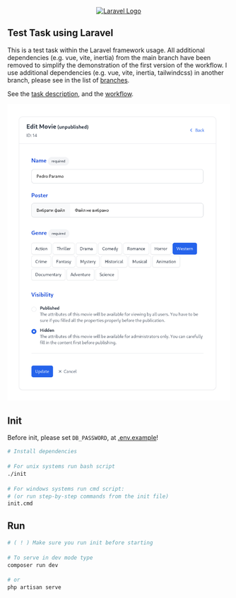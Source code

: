 <p align="center"><a href="https://laravel.com" target="_blank"><img src="https://raw.githubusercontent.com/laravel/art/master/logo-lockup/5%20SVG/2%20CMYK/1%20Full%20Color/laravel-logolockup-cmyk-red.svg" width="400" alt="Laravel Logo"></a></p>

## Test Task using Laravel

This is a test task within the Laravel framework usage.
All additional dependencies (e.g. vue, vite, inertia) from the main branch have been removed to simplify the demonstration of the first version of the workflow. I use additional dependencies (e.g. vue, vite, inertia, tailwindcss) in another branch, please see in the list of [branches](https://github.com/yukal/test_task/branches).

See the [task description](_workflow/task-en.md), and the [workflow](_workflow).

![Laravel app within Vue, Inertia, Tailwind - a test task](/_workflow/08-create-movie.png)

## Init

Before init, please set `DB_PASSWORD`, at [.env.example](.env.example)!

```bash
# Install dependencies

# For unix systems run bash script
./init

# For windows systems run cmd script:
# (or run step-by-step commands from the init file)
init.cmd
```

## Run

```bash
# ( ! ) Make sure you run init before starting

# To serve in dev mode type
composer run dev

# or
php artisan serve
```
